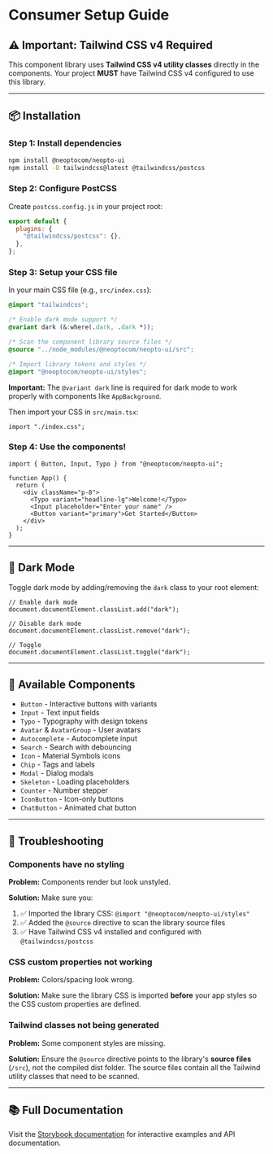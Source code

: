 # Consumer Setup Guide

## ⚠️ Important: Tailwind CSS v4 Required

This component library uses **Tailwind CSS v4 utility classes** directly in the components. Your project **MUST** have Tailwind CSS v4 configured to use this library.

---

## 📦 Installation

### Step 1: Install dependencies

```bash
npm install @neoptocom/neopto-ui
npm install -D tailwindcss@latest @tailwindcss/postcss
```

### Step 2: Configure PostCSS

Create `postcss.config.js` in your project root:

```js
export default {
  plugins: {
    "@tailwindcss/postcss": {},
  },
};
```

### Step 3: Setup your CSS file

In your main CSS file (e.g., `src/index.css`):

```css
@import "tailwindcss";

/* Enable dark mode support */
@variant dark (&:where(.dark, .dark *));

/* Scan the component library source files */
@source "../node_modules/@neoptocom/neopto-ui/src";

/* Import library tokens and styles */
@import "@neoptocom/neopto-ui/styles";
```

**Important:** The `@variant dark` line is required for dark mode to work properly with components like `AppBackground`.

Then import your CSS in `src/main.tsx`:

```tsx
import "./index.css";
```

### Step 4: Use the components!

```tsx
import { Button, Input, Typo } from "@neoptocom/neopto-ui";

function App() {
  return (
    <div className="p-8">
      <Typo variant="headline-lg">Welcome!</Typo>
      <Input placeholder="Enter your name" />
      <Button variant="primary">Get Started</Button>
    </div>
  );
}
```

---

## 🌙 Dark Mode

Toggle dark mode by adding/removing the `dark` class to your root element:

```tsx
// Enable dark mode
document.documentElement.classList.add("dark");

// Disable dark mode
document.documentElement.classList.remove("dark");

// Toggle
document.documentElement.classList.toggle("dark");
```

---

## 🎨 Available Components

- `Button` - Interactive buttons with variants
- `Input` - Text input fields
- `Typo` - Typography with design tokens
- `Avatar` & `AvatarGroup` - User avatars
- `Autocomplete` - Autocomplete input
- `Search` - Search with debouncing
- `Icon` - Material Symbols icons
- `Chip` - Tags and labels
- `Modal` - Dialog modals
- `Skeleton` - Loading placeholders
- `Counter` - Number stepper
- `IconButton` - Icon-only buttons
- `ChatButton` - Animated chat button

---

## 🐛 Troubleshooting

### Components have no styling

**Problem:** Components render but look unstyled.

**Solution:** Make sure you:

1. ✅ Imported the library CSS: `@import "@neoptocom/neopto-ui/styles"`
2. ✅ Added the `@source` directive to scan the library source files
3. ✅ Have Tailwind CSS v4 installed and configured with `@tailwindcss/postcss`

### CSS custom properties not working

**Problem:** Colors/spacing look wrong.

**Solution:** Make sure the library CSS is imported **before** your app styles so the CSS custom properties are defined.

### Tailwind classes not being generated

**Problem:** Some component styles are missing.

**Solution:** Ensure the `@source` directive points to the library's **source files** (`/src`), not the compiled dist folder. The source files contain all the Tailwind utility classes that need to be scanned.

---

## 📚 Full Documentation

Visit the [Storybook documentation](https://neoptocom.github.io/neopto-ui/storybook-static) for interactive examples and API documentation.
